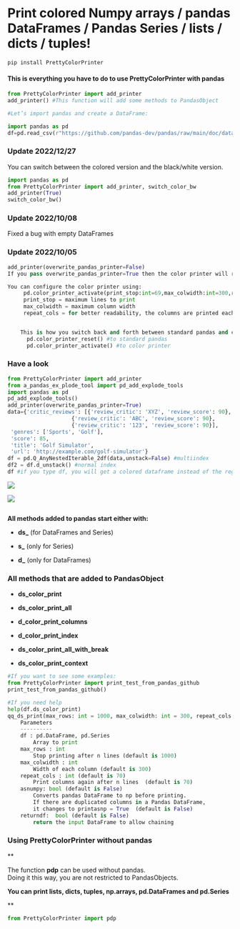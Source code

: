 # **Print colored Numpy arrays / pandas DataFrames / Pandas Series / lists / dicts / tuples!**

```python
pip install PrettyColorPrinter
```

#### **This is everything you have to do to use PrettyColorPrinter with pandas**

```python
from PrettyColorPrinter import add_printer
add_printer() #This function will add some methods to PandasObject

#Let’s import pandas and create a DataFrame:

import pandas as pd
df=pd.read_csv(r"https://github.com/pandas-dev/pandas/raw/main/doc/data/air_quality_no2_long.csv")
```

### Update 2022/12/27

You can switch between the colored version and the black/white version. 

```python
import pandas as pd
from PrettyColorPrinter import add_printer, switch_color_bw
add_printer(True)
switch_color_bw()

```

### Update 2022/10/08

Fixed a bug with empty DataFrames

### **Update 2022/10/05**

```python
add_printer(overwrite_pandas_printer=False)
If you pass overwrite_pandas_printer=True then the color printer will replace __str__ and __repr__ from pandas

You can configure the color printer using:
     pd.color_printer_activate(print_stop:int=69,max_colwidth:int=300,repeat_cols:int=70)
     print_stop = maximum lines to print
     max_colwidth = maximum column width
     repeat_cols = for better readability, the columns are printed each x row


    This is how you switch back and forth between standard pandas and color printer:
      pd.color_printer_reset() #to standard pandas
      pd.color_printer_activate() #to color printer
```

### Have a look

```python
from PrettyColorPrinter import add_printer
from a_pandas_ex_plode_tool import pd_add_explode_tools
import pandas as pd
pd_add_explode_tools()
add_printer(overwrite_pandas_printer=True)
data={'critic_reviews': [{'review_critic': 'XYZ', 'review_score': 90},
                    {'review_critic': 'ABC', 'review_score': 90},
                    {'review_critic': '123', 'review_score': 90}],
 'genres': ['Sports', 'Golf'],
 'score': 85,
 'title': 'Golf Simulator',
 'url': 'http://example.com/golf-simulator'}
df = pd.Q_AnyNestedIterable_2df(data,unstack=False) #multiindex 
df2 = df.d_unstack() #normal index
df #if you type df, you will get a colored dataframe instead of the regular pandas version
```

![](https://github.com/hansalemaos/PrettyColorPrinter/raw/main/a12.png)

![](https://github.com/hansalemaos/PrettyColorPrinter/raw/main/a13.png)

<img title="" src="https://github.com/hansalemaos/PrettyColorPrinter/raw/main/a11.png" alt="">

**All methods added to pandas start either with:**

- **ds_** (for DataFrames and Series)

- **s_** (only for Series) 

- **d_** (only for DataFrames)

### **All methods that are added to PandasObject**

- **ds_color_print**

- **ds_color_print_all**

- **d_color_print_columns**

- **d_color_print_index**

- **ds_color_print_all_with_break**

- **ds_color_print_context**

```python
#If you want to see some examples:
from PrettyColorPrinter import print_test_from_pandas_github
print_test_from_pandas_github()

#If you need help
help(df.ds_color_print)
qq_ds_print(max_rows: int = 1000, max_colwidth: int = 300, repeat_cols: int = 70, asnumpy: bool = False, returndf: bool = False) -> Union[pandas.core.frame.DataFrame, pandas.core.series.Series, NoneType] method of pandas.core.frame.DataFrame instance
    Parameters
    ----------
    df : pd.DataFrame, pd.Series
        Array to print
    max_rows : int
        Stop printing after n lines (default is 1000)
    max_colwidth : int
        Width of each column (default is 300)
    repeat_cols : int (default is 70)
        Print columns again after n lines  (default is 70)
    asnumpy: bool (default is False)
        Converts pandas DataFrame to np before printing.
        If there are duplicated columns in a Pandas DataFrame,
        it changes to printasnp = True  (default is False)
    returndf:  bool (default is False)
        return the input DataFrame to allow chaining
```

### Using PrettyColorPrinter without pandas

**

The function **pdp** can be used without pandas.   
Doing it this way, you are not restricted to PandasObjects.

**You can print lists, dicts, tuples, np.arrays, pd.DataFrames and pd.Series**

**

```python
from PrettyColorPrinter import pdp
```

<img title="" src="https://github.com/hansalemaos/PrettyColorPrinter/raw/main/a1.png" alt="">
<img title="" src="https://github.com/hansalemaos/PrettyColorPrinter/raw/main/a2.png" alt="">
<img title="" src="https://github.com/hansalemaos/PrettyColorPrinter/raw/main/a3.png" alt="">
<img title="" src="https://github.com/hansalemaos/PrettyColorPrinter/raw/main/a5.png" alt="">
